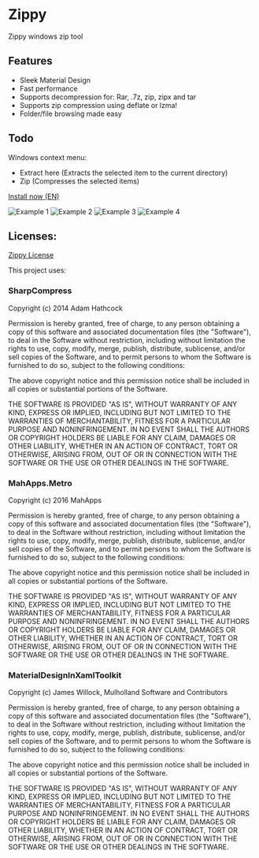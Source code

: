 # Zippy
Zippy windows zip tool

## Features
- Sleek Material Design
- Fast performance
- Supports decompression for: Rar, .7z, zip, zipx and tar
- Supports zip compression using deflate or lzma!
- Folder/file browsing made easy

## Todo
Windows context menu:
- Extract here (Extracts the selected item to the current directory)
- Zip (Compresses the selected items)

[Install now (EN)](https://github.com/danielverh/Zippy/raw/master/Setup%20Files/en/Zippy.exe)

![Example 1](http://i.imgur.com/pwuxXaX.png)
![Example 2](http://i.imgur.com/UVOzAQO.png)
![Example 3](http://i.imgur.com/O00ifVR.png)
![Example 4](http://i.imgur.com/4h4VOBj.png)

## Licenses:
[Zippy License](https://github.com/danielverh/Zippy/blob/master/LICENSE.md)

This project uses:
### SharpCompress
Copyright (c) 2014  Adam Hathcock

Permission is hereby granted, free of charge, to any person obtaining a copy of this software and associated documentation files (the "Software"), to deal in the Software without restriction, including without limitation the rights to use, copy, modify, merge, publish, distribute, sublicense, and/or sell copies of the Software, and to permit persons to whom the Software is furnished to do so, subject to the following conditions:

The above copyright notice and this permission notice shall be included in all copies or substantial portions of the Software.

THE SOFTWARE IS PROVIDED "AS IS", WITHOUT WARRANTY OF ANY KIND, EXPRESS OR IMPLIED, INCLUDING BUT NOT LIMITED TO THE WARRANTIES OF MERCHANTABILITY, FITNESS FOR A PARTICULAR PURPOSE AND NONINFRINGEMENT. IN NO EVENT SHALL THE AUTHORS OR COPYRIGHT HOLDERS BE LIABLE FOR ANY CLAIM, DAMAGES OR OTHER LIABILITY, WHETHER IN AN ACTION OF CONTRACT, TORT OR OTHERWISE, ARISING FROM, OUT OF OR IN CONNECTION WITH THE SOFTWARE OR THE USE OR OTHER DEALINGS IN THE SOFTWARE.


### MahApps.Metro
Copyright (c) 2016 MahApps

Permission is hereby granted, free of charge, to any person obtaining a copy of this software and associated documentation files (the "Software"), to deal in the Software without restriction, including without limitation the rights to use, copy, modify, merge, publish, distribute, sublicense, and/or sell copies of the Software, and to permit persons to whom the Software is furnished to do so, subject to the following conditions:

The above copyright notice and this permission notice shall be included in all copies or substantial portions of the Software.

THE SOFTWARE IS PROVIDED "AS IS", WITHOUT WARRANTY OF ANY KIND, EXPRESS OR IMPLIED, INCLUDING BUT NOT LIMITED TO THE WARRANTIES OF MERCHANTABILITY, FITNESS FOR A PARTICULAR PURPOSE AND NONINFRINGEMENT. IN NO EVENT SHALL THE AUTHORS OR COPYRIGHT HOLDERS BE LIABLE FOR ANY CLAIM, DAMAGES OR OTHER LIABILITY, WHETHER IN AN ACTION OF CONTRACT, TORT OR OTHERWISE, ARISING FROM, OUT OF OR IN CONNECTION WITH THE SOFTWARE OR THE USE OR OTHER DEALINGS IN THE SOFTWARE.

### MaterialDesignInXamlToolkit
Copyright (c) James Willock,  Mulholland Software and Contributors

Permission is hereby granted, free of charge, to any person obtaining a copy of this software and associated documentation files (the "Software"), to deal in the Software without restriction, including without limitation the rights to use, copy, modify, merge, publish, distribute, sublicense, and/or sell copies of the Software, and to permit persons to whom the Software is furnished to do so, subject to the following conditions:

The above copyright notice and this permission notice shall be included in all copies or substantial portions of the Software.

THE SOFTWARE IS PROVIDED "AS IS", WITHOUT WARRANTY OF ANY KIND, EXPRESS OR IMPLIED, INCLUDING BUT NOT LIMITED TO THE WARRANTIES OF MERCHANTABILITY, FITNESS FOR A PARTICULAR PURPOSE AND NONINFRINGEMENT. IN NO EVENT SHALL THE AUTHORS OR COPYRIGHT HOLDERS BE LIABLE FOR ANY CLAIM, DAMAGES OR OTHER LIABILITY, WHETHER IN AN ACTION OF CONTRACT, TORT OR OTHERWISE, ARISING FROM, OUT OF OR IN CONNECTION WITH THE SOFTWARE OR THE USE OR OTHER DEALINGS IN THE SOFTWARE.

